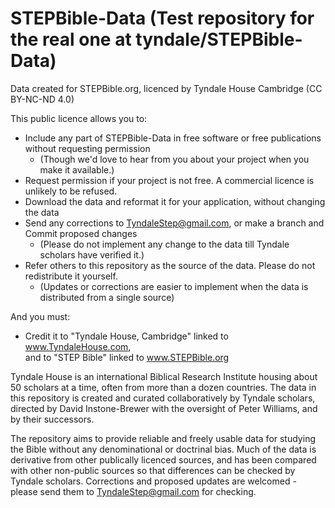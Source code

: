 # STEPBible-Data  (Test repository for the real one at tyndale/STEPBible-Data)
Data created for STEPBible.org, licenced by Tyndale House Cambridge (CC BY-NC-ND 4.0) 

This public licence allows you to:
* Include any part of STEPBible-Data in free software or free publications without requesting permission 
  - (Though we'd love to hear from you about your project when you make it available.)
* Request permission if your project is not free. A commercial licence is unlikely to be refused. 
* Download the data and reformat it for your application, without changing the data
* Send any corrections to TyndaleStep@gmail.com, or make a branch and Commit proposed changes
  - (Please do not implement any change to the data till Tyndale scholars have verified it.) 
* Refer others to this repository as the source of the data. Please do not redistribute it yourself.
  - (Updates or corrections are easier to implement when the data is distributed from a single source)
  
And you must: 
* Credit it to "Tyndale House, Cambridge" linked to www.TyndaleHouse.com,   
        and to "STEP Bible" linked to www.STEPBible.org

Tyndale House is an international Biblical Research Institute housing about 50 scholars at a time, often from more than a dozen countries. 
The data in this repository is created and curated collaboratively by Tyndale scholars, directed by David Instone-Brewer with the oversight of Peter Williams, and by their successors. 

The repository aims to provide reliable and freely usable data for studying the Bible without any denominational or doctrinal bias. Much of the data is derivative from other publically licenced sources, and has been compared with other non-public sources so that differences can be checked by Tyndale scholars. Corrections and proposed updates are welcomed - please send them to TyndaleStep@gmail.com for checking.
